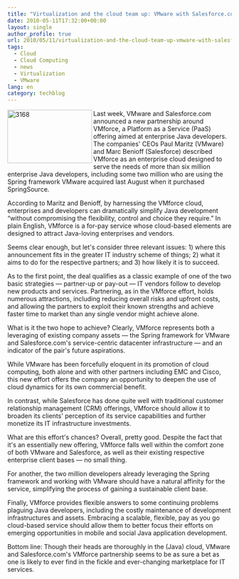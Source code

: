 ```yaml
---
title: "Virtualization and the cloud team up: VMware with Salesforce.com"
date: 2010-05-11T17:32:00+00:00
layout: single
author_profile: true
url: 2010/05/11/virtualization-and-the-cloud-team-up-vmware-with-salesforce-com/
tags:
  - Cloud
  - Cloud Computing
  - news
  - Virtualization
  - VMware
lang: en
category: techblog
---
```

[<img title="3168" border="0" alt="3168" align="left" src="http://lh3.ggpht.com/_vaUVXcmC3OI/S-mNsOJVfPI/AAAAAAAACKw/bobhZnoEv6I/3168_thumb%5B2%5D.jpg?imgmax=800" width="190" height="120" />](http://lh6.ggpht.com/_vaUVXcmC3OI/S-mNniv-rgI/AAAAAAAACKs/5ARuHPa7NZc/s1600-h/3168%5B4%5D.jpg) Last week, VMware and Salesforce.com announced a new partnership around VMforce, a Platform as a Service (PaaS) offering aimed at enterprise Java developers. The companies' CEOs Paul Maritz (VMware) and Marc Benioff (Salesforce) described VMforce as an enterprise cloud designed to serve the needs of more than six million enterprise Java developers, including some two million who are using the Spring framework VMware acquired last August when it purchased SpringSource. 

According to Maritz and Benioff, by harnessing the VMforce cloud, enterprises and developers can dramatically simplify Java development “without compromising the flexibility, control and choice they require.” In plain English, VMforce is a for-pay service whose cloud-based elements are designed to attract Java-loving enterprises and vendors. 

Seems clear enough, but let's consider three relevant issues: 1) where this announcement fits in the greater IT industry scheme of things; 2) what it aims to do for the respective partners; and 3) how likely it is to succeed. 

As to the first point, the deal qualifies as a classic example of one of the two basic strategies — partner-up or pay-out — IT vendors follow to develop new products and services. Partnering, as in the VMforce effort, holds numerous attractions, including reducing overall risks and upfront costs, and allowing the partners to exploit their known strengths and achieve faster time to market than any single vendor might achieve alone. 

What is it the two hope to achieve? Clearly, VMforce represents both a leveraging of existing company assets — the Spring framework for VMware and Salesforce.com's service-centric datacenter infrastructure — and an indicator of the pair's future aspirations. 

While VMware has been forcefully eloquent in its promotion of cloud computing, both alone and with other partners including EMC and Cisco, this new effort offers the company an opportunity to deepen the use of cloud dynamics for its own commercial benefit. 

In contrast, while Salesforce has done quite well with traditional customer relationship management (CRM) offerings, VMforce should allow it to broaden its clients' perception of its service capabilities and further monetize its IT infrastructure investments. 

What are this effort's chances? Overall, pretty good. Despite the fact that it's an essentially new offering, VMforce falls well within the comfort zone of both VMware and Salesforce, as well as their existing respective enterprise client bases — no small thing. 

For another, the two million developers already leveraging the Spring framework and working with VMware should have a natural affinity for the service, simplifying the process of gaining a sustainable client base. 

Finally, VMforce provides flexible answers to some continuing problems plaguing Java developers, including the costly maintenance of development infrastructures and assets. Embracing a scalable, flexible, pay as you go cloud-based service should allow them to better focus their efforts on emerging opportunities in mobile and social Java application development. 

Bottom line: Though their heads are thoroughly in the (Java) cloud, VMware and Salesforce.com's VMforce partnership seems to be as sure a bet as one is likely to ever find in the fickle and ever-changing marketplace for IT services.